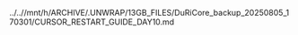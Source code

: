 ../..//mnt/h/ARCHIVE/.UNWRAP/13GB_FILES/DuRiCore_backup_20250805_170301/CURSOR_RESTART_GUIDE_DAY10.md